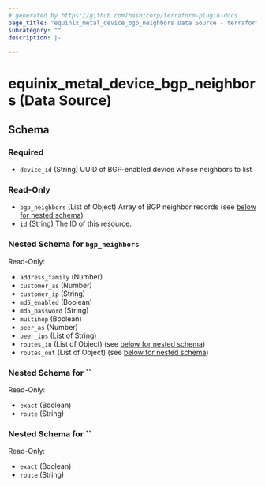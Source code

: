 ```yaml
---
# generated by https://github.com/hashicorp/terraform-plugin-docs
page_title: "equinix_metal_device_bgp_neighbors Data Source - terraform-provider-equinix"
subcategory: ""
description: |-
  
---
```


# equinix_metal_device_bgp_neighbors (Data Source)





<!-- schema generated by tfplugindocs -->
## Schema

### Required

- `device_id` (String) UUID of BGP-enabled device whose neighbors to list

### Read-Only

- `bgp_neighbors` (List of Object) Array of BGP neighbor records (see [below for nested schema](#nestedatt--bgp_neighbors))
- `id` (String) The ID of this resource.

<a id="nestedatt--bgp_neighbors"></a>
### Nested Schema for `bgp_neighbors`

Read-Only:

- `address_family` (Number)
- `customer_as` (Number)
- `customer_ip` (String)
- `md5_enabled` (Boolean)
- `md5_password` (String)
- `multihop` (Boolean)
- `peer_as` (Number)
- `peer_ips` (List of String)
- `routes_in` (List of Object) (see [below for nested schema](#nestedobjatt--bgp_neighbors--routes_in))
- `routes_out` (List of Object) (see [below for nested schema](#nestedobjatt--bgp_neighbors--routes_out))

<a id="nestedobjatt--bgp_neighbors--routes_in"></a>
### Nested Schema for ``

Read-Only:

- `exact` (Boolean)
- `route` (String)


<a id="nestedobjatt--bgp_neighbors--routes_out"></a>
### Nested Schema for ``

Read-Only:

- `exact` (Boolean)
- `route` (String)
